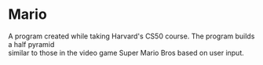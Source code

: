 # Mario
A program created while taking Harvard's CS50 course. The program builds a half pyramid  
similar to those in the video game Super Mario Bros based on user input.
